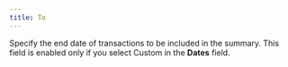 ```yaml
---
title: To
---
```



Specify the end date of transactions to be included in the summary. This field is enabled only if you select Custom in the **Dates** field.
